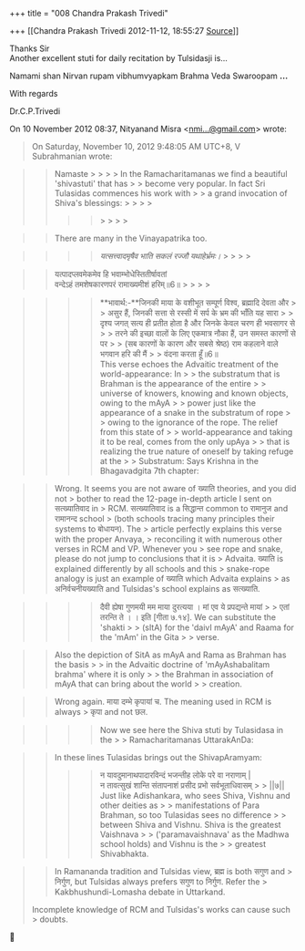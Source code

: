 +++
title = "008 Chandra Prakash Trivedi"

+++
[[Chandra Prakash Trivedi	2012-11-12, 18:55:27 [Source](https://groups.google.com/g/bvparishat/c/N32rlt8zqwk)]]



Thanks Sir  
Another excellent stuti for daily recitation by Tulsidasji is...  
  
Namami shan Nirvan rupam vibhumvyapkam Brahma Veda Swaroopam **...**  
  
  
With regards  
  
Dr.C.P.Trivedi  

On 10 November 2012 08:37, Nityanand Misra \<[nmi...@gmail.com]()\> wrote:  

>   
>   
> On Saturday, November 10, 2012 9:48:05 AM UTC+8, V Subrahmanian wrote:

> > Namaste > > > > In the Ramacharitamanas we find a beautiful 'shivastuti' that has > > become very popular. In fact Sri Tulasidas commences his work with > > a grand invocation of Shiva's blessings: > > > > 
> > > > [](http://hindi.webdunia.com/religion/religion/hindu/ramcharitmanas/BalKand/1.htm) > > > > 

> 
> > There are many in the Vinayapatrika too.  
> 
> > 

> 
> > 
> > > 
> > > > 
> > > > *यत्सत्त्वादमृषैव भाति सकलं रज्जौ यथाहेर्भ्रमः।* > > > > 
> > > > 

> > 
> > > > 
> > > >   
> > यत्पादप्लवमेकमेव हि भवाम्भोधेस्तितीर्षावतां  
> > वन्देऽहं तमशेषकारणपरं रामाख्यमीशं हरिम्‌॥6॥ > > > > 
> > > > 

> > 
> > > > 
> > > > **भावार्थ:-**जिनकी माया के वशीभूत सम्पूर्ण विश्व, ब्रह्मादि देवता और > > असुर हैं, जिनकी सत्ता से रस्सी में सर्प के भ्रम की भाँति यह सारा > > दृश्य जगत्‌ सत्य ही प्रतीत होता है और जिनके केवल चरण ही भवसागर से > > तरने की इच्छा वालों के लिए एकमात्र नौका हैं, उन समस्त कारणों से पर > > (सब कारणों के कारण और सबसे श्रेष्ठ) राम कहलाने वाले भगवान हरि की मैं > > वंदना करता हूँ॥6॥  
> > This verse echoes the Advaitic treatment of the world-appearance: In > > the substratum that is Brahman is the appearance of the entire > > universe of knowers, knowing and known objects, owing to the mAyA > > power just like the appearance of a snake in the substratum of rope > > owing to the ignorance of the rope. The relief from this state of > > world-appearance and taking it to be real, comes from the only upAya > > that is realizing the true nature of oneself by taking refuge at the > > Substratum: Says Krishna in the Bhagavadgita 7th chapter:  
> > > > 
> > > > 

> 
> > Wrong. It seems you are not aware of ख्याति theories, and you did not > bother to read the 12-page in-depth article I sent on सत्ख्यातिवाद in > RCM. सत्ख्यातिवाद is a सिद्धान्त common to रामानुज and रामानन्द school > (both schools tracing many principles their systems to बोधायन). The > article perfectly explains this verse with the proper Anvaya, > reconciling it with numerous other verses in RCM and VP. Whenever you > see rope and snake, please do not jump to conclusions that it is > Advaita. ख्याति is explained differently by all schools and this > snake-rope analogy is just an example of ख्याति which Advaita explains > as अनिर्वचनीयख्याति and Tulsidas's school explains as सत्ख्याति.  
> 
> > 

> 
> > 
> > > 
> > > > 
> > > > दैवी ह्येषा गुणमयी मम माया दुरत्यया । मां एव ये प्रपद्यन्ते मायां > > एतां तरन्ति ते । । इति \[गीता ७.१४\]. We can substitute the 'shakti > > (sItA) for the 'daivI mAyA' and Raama for the 'mAm' in the Gita > > verse.  
> > > > 
> > > > 

> > 
> > > > 
> > > >   
> > Also the depiction of SitA as mAyA and Rama as Brahman has the basis > > in the Advaitic doctrine of 'mAyAshabalitam brahma' where it is only > > the Brahman in association of mAyA that can bring about the world > > creation.  
> >   
> > > > 
> > > > 

> 
> > Wrong again. माया दम्भे कृपायां च. The meaning used in RCM is always > कृपा and not छल.  
> 
> > 

> 
> > 
> > > 
> > > > 
> > > > Now we see here the Shiva stuti by Tulasidasa in the > > Ramacharitamanas UttarakAnDa:  
> > > > 
> > > > 

> > In these lines Tulasidas brings out the ShivapAramyam:  
> > > > 
> > > > न यावदुमानाथपादारविन्दं भजन्तीह लोके परे वा नराणाम् \|  
> > न तावत्सुखं शान्ति संतापनाशं प्रसीद प्रभो सर्वभूताधिवासम् > > \|\|७\|\|  
> > Just like Adishankara, who sees Shiva, Vishnu and other deities as > > manifestations of Para Brahman, so too Tulasidas sees no difference > > between Shiva and Vishnu. Shiva is the greatest Vaishnava > > ('paramavaishnava' as the Madhwa school holds) and Vishnu is the > > greatest Shivabhakta.  
> >   
> > > > 

> 
> > In Ramananda tradition and Tulsidas view, ब्रह्म is both सगुण and > निर्गुण, but Tulsidas always prefers सगुण to निर्गुण. Refer the > Kakbhushundi-Lomasha debate in Uttarkand.  
>   
> Incomplete knowledge of RCM and Tulsidas's works can cause such > doubts.  
>   
>   
> > 



